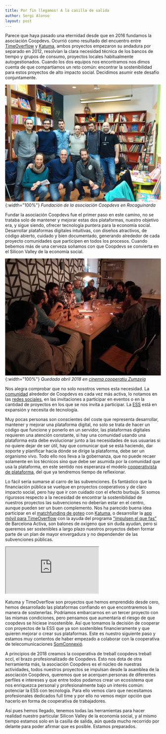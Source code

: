 ```yaml
---
title: Por fin llegamos! A la casilla de salida
author: Sergi Alonso
layout: post
---
```

Parece que haya pasado una eternidad desde que en 2016 fundamos la asociación Coopdevs. Ocurrió como resultado del encuentro entre [TimeOverflow](https://www.timeoverflow.org/) y [Katuma](http://katuma.org/), ambos proyectos empezaron su andadura por separado en 2012, resolvían la clara necesidad técnica de los bancos de tiempo y grupos de consumo, proyectos locales habitualmente autogestionados. Cuando los dos equipos nos encontramos nos dimos cuenta de que compartíamos un reto común: encontrar la sostenibilidad para estos proyectos de alto impacto social. Decidimos asumir este desafío conjuntamente. 

![Fundación de la asociación Coopdevs en Rocaguinarda](/assets/post_images/2018/rocaguinarda_2016.jpg){:width="100%"}
*Fundación de la asociación Coopdevs en Rocaguinarda*

Fundar la asociación Coopdevs fue el primer paso en este camino, no se trataba solo de mantener y mejorar estas dos plataformas, nuestro objetivo era, y sigue siendo, ofrecer tecnología puntera para la economía social. Desarrollar plataformas digitales intuitivas, con diseños atractivos, de código abierto, cuidado y bien documentado, generando alrededor de cada proyecto comunidades que participen en todos los procesos. Cuando bebemos más de una cerveza soñamos con que Coopdevs se convierta en el Silicon Valley de la economía social.

![Fundación de la asociación Coopdevs en Rocaguinarda](/assets/post_images/2018/zumzeig_2018.jpg){:width="100%"}
*Quedada abril 2018 en [cinema cooperatiu Zumzeig](http://community.coopdevs.org/t/quedada-coopdevs-5-de-abril-en-barcelona-sants/431)*

Nos alegra comprobar que no solo nosotros vemos esta necesidad. La [comunidad](http://community.coopdevs.org/) alrededor de Coopdevs es cada vez más activa, lo notamos en las [redes sociales](https://twitter.com/search?f=tweets&vertical=default&q=coopdevs), en las invitaciones a participar en eventos o en la cantidad de proyectos en los que se nos invita a participar. La [ESS](https://es.wikipedia.org/wiki/Econom%C3%ADa_social) está en expansión y necesita de tecnología. 

Muy pocas personas son conscientes del coste que representa desarrollar, mantener y mejorar una plataforma digital, no solo se trata de hacer un código que funcione y ponerlo en un servidor, las plataformas digitales requieren una atención constante, si hay una comunidad usando una plataforma esta debe evolucionar junto a las necesidades de sus usuarias si no quiere dejar de ser útil, hay que comunicar qué se está haciendo, dar soporte y planificar hacia dónde se dirige la plataforma, debe ser un organismo vivo. Todo ello nos lleva a la gobernanza, que no puede recaer solamente en los técnicos sino que debe ser asumida por la comunidad que usa la plataforma, en este sentido nos esperanza el modelo [cooperativista de plataforma](https://platform.coop/about/es), del que ya tendremos tiempo de reflexionar. 

Lo fácil sería sumarse al carro de las subvenciones. Es fantástico que la financiación pública se vuelque en proyectos cooperativos y de claro impacto social, pero hay que ir con cuidado con el efecto burbuja. Si somos rigurosos respecto a la necesidad de encontrar la sostenibilidad de nuestros proyectos las subvenciones no deberían estar en el centro, aunque pueden ser un buen complemento. Nos ha parecido buena idea participar en el [matchfunding de goteo](https://www.goteo.org/call/conjuntament) con [Katuma](https://www.goteo.org/project/katuma), o desarrollar la [app móvil para TimeOverflow](http://community.coopdevs.org/t/diseno-app-timeoverflow/396) con la ayuda del programa [“impulsen el que fas”](https://empreses.barcelonactiva.cat/ca/web/es/impulsem-el-que-fas-2017) de Barcelona Activa, son balones de oxígeno que sin duda ayudan, pero si queremos ser sostenibles a largo plazo nuestros proyectos deben formar parte de un plan de mayor envergadura y no dependender de las subvenciones públicas. 

<div class="embed-responsive embed-responsive-16by9">
<iframe class="embed-responsive-item" src="https://www.youtube.com/embed/Tkv0fdDETh0"></iframe>

</div>


Katuma y TimeOverflow son proyectos que hemos emprendido desde cero, hemos desarrollado las plataformas confiando en que encontraremos la manera de sostenerlas. Podríamos embarcarnos en un tercer proyecto con las mismas condiciones, pero pensamos que aumentaría el riesgo de que coopdevs se hiciese insostenible. Así que tomamos la decisión de cooperar con proyectos de la ESS que ya son sostenibles financieramente y que quieren mejorar o crear sus plataformas. Este es nuestro siguiente paso y estamos muy contentos de haber empezado a colaborar con la cooperativa de telecomunicaciones [SomConnexió](https://somconnexio.coop/).

A principios de 2018 creamos la cooperativa de treball coopdevs treball sccl, el brazo profesionalizado de Coopdevs. Esto nos dota de otra herramienta más, la asociación Coopdevs es el núcleo de nuestras actividades, todos nuestros proyectos se impulsan desde la asamblea de la asociación Coopdevs, queremos que se acerquen personas de diferentes perfiles e intereses y que entre todos podamos crear un ecosistema que nos enriquezca personal y profesionalmente bajo un interés común: potenciar la ESS con tecnología. Para ello vemos claro que necesitamos profesionales dedicados full time y por ello no vemos mejor opción que hacerlo en forma de cooperativa de trabajadores. 

Así pues hemos llegado, tenemos todas las herramientas para hacer realidad nuestro particular Silicon Valley de la economía social, y al mismo tiempo estamos solo en la casilla de salida, aún queda mucho recorrido por delante para poder afirmar que es posible. Estamos preparados.
